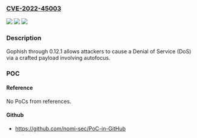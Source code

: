 ### [CVE-2022-45003](https://cve.mitre.org/cgi-bin/cvename.cgi?name=CVE-2022-45003)
![](https://img.shields.io/static/v1?label=Product&message=n%2Fa&color=blue)
![](https://img.shields.io/static/v1?label=Version&message=n%2Fa&color=blue)
![](https://img.shields.io/static/v1?label=Vulnerability&message=n%2Fa&color=brighgreen)

### Description

Gophish through 0.12.1 allows attackers to cause a Denial of Service (DoS) via a crafted payload involving autofocus.

### POC

#### Reference
No PoCs from references.

#### Github
- https://github.com/nomi-sec/PoC-in-GitHub

